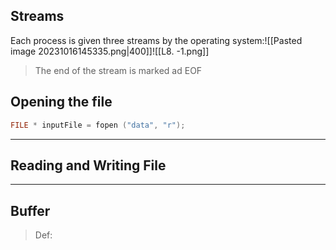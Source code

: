 ## Streams 
Each process is given three
streams by the operating system:![[Pasted image 20231016145335.png|400]]![[L8. -1.png]]
>The end of the stream is marked ad EOF 


## Opening the file 

```c
FILE * inputFile = fopen ("data", "r");
```

---
## Reading and Writing File

---
## Buffer 
> Def: 